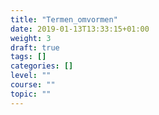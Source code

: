 ```yaml
---
title: "Termen_omvormen"
date: 2019-01-13T13:33:15+01:00
weight: 3
draft: true
tags: []
categories: []
level: ""
course: ""
topic: ""
---
```


